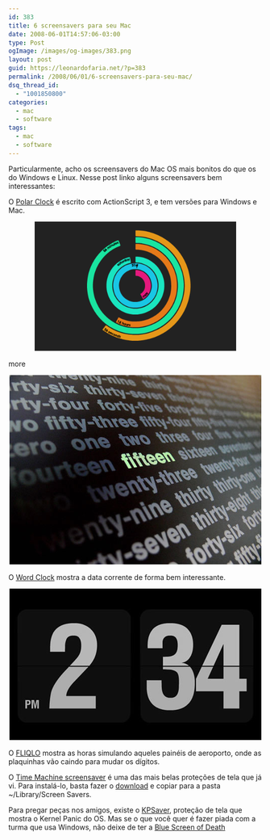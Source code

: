 ```yaml
---
id: 383
title: 6 screensavers para seu Mac
date: 2008-06-01T14:57:06-03:00
type: Post
ogImage: /images/og-images/383.png
layout: post
guid: https://leonardofaria.net/?p=383
permalink: /2008/06/01/6-screensavers-para-seu-mac/
dsq_thread_id:
  - "1001850800"
categories:
  - mac
  - software
tags:
  - mac
  - software
---
```

Particularmente, acho os screensavers do Mac OS mais bonitos do que os do Windows e Linux. Nesse post linko alguns screensavers bem interessantes:

O [Polar Clock](http://blog.pixelbreaker.com/polarclock) é escrito com ActionScript 3, e tem versões para Windows e Mac.  


<center>
  <a href='http://blog.pixelbreaker.com/polarclock/'><img src="/wp-content/uploads/2008/05/ss1.png" width="400" alt="" title="polar clock" /></a>
</center>

<span className="hidden">more</span>

  


<center>
  <a href='http://www.simonheys.com/2008/05/17/word-clock-in-18-languages/'><img src="/wp-content/uploads/2008/05/ss2.jpg" alt="" title="word clock" /></a>
</center>

O [Word Clock](http://www.simonheys.com/2008/05/17/word-clock-in-18-languages/) mostra a data corrente de forma bem interessante.

<center>
  <a href='http://www.9031.com/downloads/screensavers.html'><img src="/wp-content/uploads/2008/05/ss3.jpg" alt="" title="Fliqlo" /></a>
</center>

O [FLIQLO](http://www.9031.com/downloads/screensavers.html) mostra as horas simulando aqueles painéis de aeroporto, onde as plaquinhas vão caindo para mudar os dígitos.

O [Time Machine screensaver](http://bodysoulspirit.deviantart.com/art/Time-Machine-Saver-Update-80034933) é uma das mais belas proteções de tela que já vi. Para instalá-lo, basta fazer o [download](http://www.deviantart.com/download/80034933/Time_Machine_Saver_Update_by_bodysoulspirit.zip) e copiar para a pasta ~/Library/Screen Savers.

Para pregar peças nos amigos, existe o [KPSaver](http://doomlaser.com/?p=12), proteção de tela que mostra o Kernel Panic do OS. Mas se o que você quer é fazer piada com a turma que usa Windows, não deixe de ter a [Blue Screen of Death](http://mac.softpedia.com/get/Screensavers/Blue-Screen-of-Death-SS.shtml)
